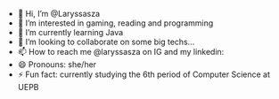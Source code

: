 - 👋 Hi, I’m @Laryssasza
- 👀 I’m interested in gaming, reading and programming
- 🌱 I’m currently learning Java
- 💞️ I’m looking to collaborate on some big techs...
- 📫 How to reach me @laryssasza on IG and my linkedin:
- 😄 Pronouns: she/her
- ⚡ Fun fact: currently studying the 6th period of Computer Science at UEPB

<!---
Laryssasza/Laryssasza is a ✨ special ✨ repository because its `README.md` (this file) appears on your GitHub profile.
You can click the Preview link to take a look at your changes.
--->
